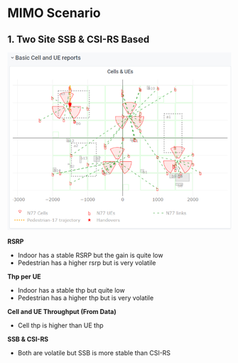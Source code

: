 # MIMO Scenario

## 1. Two Site SSB & CSI-RS Based
![alt text](images/mimo17.png)

**RSRP** 
- Indoor has a stable RSRP but the gain is quite low
- Pedestrian has a higher rsrp but is very volatile 

**Thp per UE**
- Indoor has a stable thp but quite low
- Pedestrian has a higher thp but is very volatile 

**Cell and UE Throughput (From Data)**
- Cell thp is higher than UE thp

**SSB & CSI-RS**
- Both are volatile but SSB is more stable than CSI-RS

